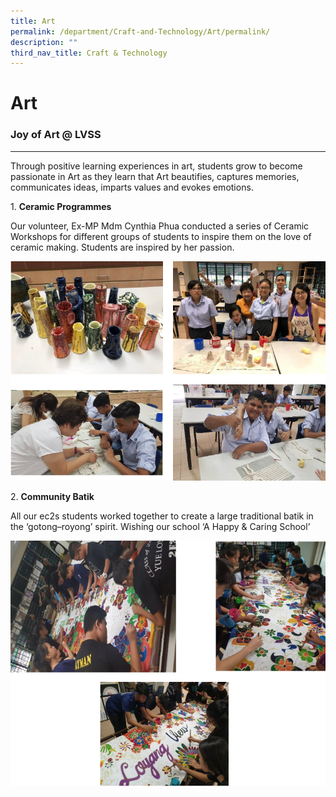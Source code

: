 ```yaml
---
title: Art
permalink: /department/Craft-and-Technology/Art/permalink/
description: ""
third_nav_title: Craft & Technology
---
```

Art
===

### Joy of Art @ LVSS
-----------------

Through positive learning experiences in art, students grow to become passionate in Art as they learn that Art beautifies, captures memories, communicates ideas, imparts values and evokes emotions.

1. **Ceramic Programmes**

Our volunteer, Ex-MP Mdm Cynthia Phua conducted a series of Ceramic Workshops for different groups of students to inspire them on the love of ceramic making. Students are inspired by her passion.

![](/images/Art.png)

2. **Community Batik**

All our ec2s students worked together to create a large traditional batik in the ‘gotong–royong’ spirit. Wishing our school ‘A Happy & Caring School’

![](/images/Art1.png)
